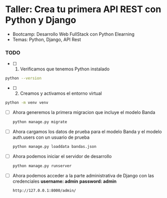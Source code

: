 # Taller: Crea tu primera API REST con Python y Django

* Bootcamp: Desarrollo Web FullStack con Python Elearning
* Temas: Python, Django, API Rest

### TODO 

* [ ] 1. Verificamos que tenemos Python instalado
```bash
python --version
```
* [ ] 2. Creamos y activamos el entorno virtual
```bash
python -m venv venv
```
* [ ] Ahora generemos la primera migracion que incluye el modelo Banda
  ```bash
  python manage.py migrate
* [ ] Ahora cargamos los datos de prueba para el modelo Banda y el modelo auth.users con un usuario de prueba
  ```bash
  python manage.py loaddata bandas.json
* [ ] Ahora podemos iniciar el servidor de desarrollo
  ```bash
  python manage.py runserver
* [ ] Ahora podemos acceder a la parte administrativa de Django con las credenciales
  **username: admin**
  **password: admin**

  ```bash
  http://127.0.0.1:8000/admin/
  ```